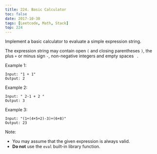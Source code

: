 ```yaml
---
title: 224. Basic Calculator
toc: false
date: 2017-10-30
tags: [Leetcode, Math, Stack]
top: 224
---
```


Implement a basic calculator to evaluate a simple expression string.

The expression string may contain open `(` and closing parentheses `)`, the plus `+` or minus sign `-`, non-negative integers and empty spaces ` `.

Example 1:

```
Input: "1 + 1"
Output: 2
```

Example 2:

```
Input: " 2-1 + 2 "
Output: 3
```

Example 3:

```
Input: "(1+(4+5+2)-3)+(6+8)"
Output: 23
```

Note:

* You may assume that the given expression is always valid.
* **Do not** use the `eval` built-in library function.
